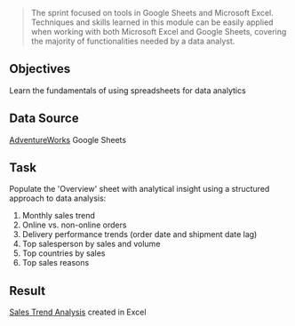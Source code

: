 > The sprint focused on tools in Google Sheets and Microsoft Excel. Techniques and skills learned in this module can be easily applied when working with both Microsoft Excel and Google Sheets, covering the majority of functionalities needed by a data analyst.

## Objectives
Learn the fundamentals of using spreadsheets for data analytics

## Data Source
[AdventureWorks](https://docs.google.com/spreadsheets/d/1xDgMCw_PWapZ66JrdzMy940PzeTFxakA_ArDNOukPn4/copy) Google Sheets 

## Task
Populate the 'Overview' sheet with analytical insight using a structured approach to data analysis:
1. Monthly sales trend
2. Online vs. non-online orders
3. Delivery performance trends (order date and shipment date lag)
4. Top salesperson by sales and volume
5. Top countries by sales
6. Top sales reasons

## Result
[Sales Trend Analysis](https://github.com/kornemar/Projects/blob/main/12%20Spreadsheets/Sales%20Trend%20Analysis.xlsx) created in Excel
